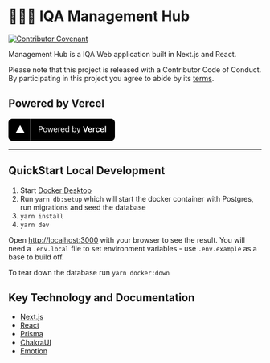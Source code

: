 # 🤾‍♀️🏐 IQA Management Hub

[![Contributor Covenant](https://img.shields.io/badge/Contributor%20Covenant-v2.0%20adopted-ff69b4.svg)](CODE_OF_CONDUCT.md) 

Management Hub is a IQA Web application built in Next.js and React.

Please note that this project is released with a Contributor Code of Conduct. By participating in this project you agree to abide by its [terms](CODE_OF_CONDUCT.md).

## Powered by Vercel

<p align="left">
  <a aria-label="Vercel logo" href="https://vercel.com/?utm_source=iqasport">
    <img src="public/images/powered-by-vercel.svg" width="212" height="44">
  </a>
</p>

---

## QuickStart Local Development

1. Start [Docker Desktop](https://www.docker.com/get-started)
2. Run `yarn db:setup` which will start the docker container with Postgres, run migrations and seed the database
3. `yarn install`
4. `yarn dev`

Open [http://localhost:3000](http://localhost:3000) with your browser to see the result.
You will need a `.env.local` file to set environment variables - use `.env.example` as a base to build off.

To tear down the database run `yarn docker:down`

## Key Technology and Documentation

- [Next.js](https://nextjs.org/docs)
- [React](https://reactjs.org/docs/getting-started.html)
- [Prisma](https://www.prisma.io/docs/getting-started)
- [ChakraUI](https://chakra-ui.com/docs/getting-started)
- [Emotion](https://emotion.sh/docs/introduction)
